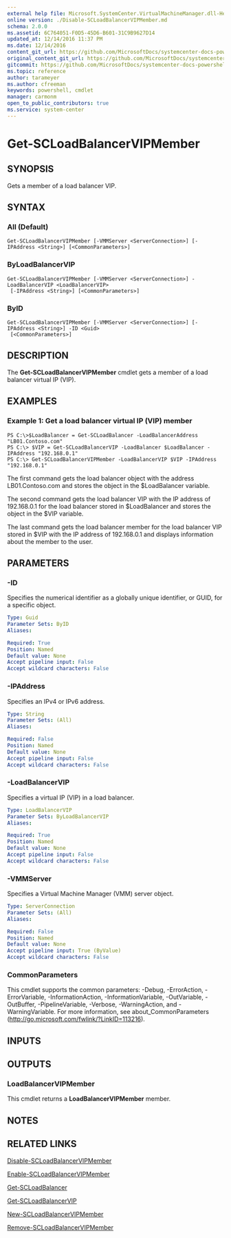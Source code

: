 ```yaml
---
external help file: Microsoft.SystemCenter.VirtualMachineManager.dll-Help.xml
online version: ./Disable-SCLoadBalancerVIPMember.md
schema: 2.0.0
ms.assetid: 6C764051-F0D5-45D6-B601-31C9B9627D14
updated_at: 12/14/2016 11:37 PM
ms.date: 12/14/2016
content_git_url: https://github.com/MicrosoftDocs/systemcenter-docs-powershell/blob/master/systemcenter-cmdlets/SystemCenter2016/VirtualMachineManager/v1/Get-SCLoadBalancerVIPMember.md
original_content_git_url: https://github.com/MicrosoftDocs/systemcenter-docs-powershell/blob/master/systemcenter-cmdlets/SystemCenter2016/VirtualMachineManager/v1/Get-SCLoadBalancerVIPMember.md
gitcommit: https://github.com/MicrosoftDocs/systemcenter-docs-powershell/blob/ddd0fefc9adaabb9394eb6c21b33370913d1830d/systemcenter-cmdlets/SystemCenter2016/VirtualMachineManager/v1/Get-SCLoadBalancerVIPMember.md
ms.topic: reference
author: tarameyer
ms.author: cfreeman
keywords: powershell, cmdlet
manager: carmonm
open_to_public_contributors: true
ms.service: system-center
---
```


# Get-SCLoadBalancerVIPMember

## SYNOPSIS
Gets a member of a load balancer VIP.

## SYNTAX

### All (Default)
```
Get-SCLoadBalancerVIPMember [-VMMServer <ServerConnection>] [-IPAddress <String>] [<CommonParameters>]
```

### ByLoadBalancerVIP
```
Get-SCLoadBalancerVIPMember [-VMMServer <ServerConnection>] -LoadBalancerVIP <LoadBalancerVIP>
 [-IPAddress <String>] [<CommonParameters>]
```

### ByID
```
Get-SCLoadBalancerVIPMember [-VMMServer <ServerConnection>] [-IPAddress <String>] -ID <Guid>
 [<CommonParameters>]
```

## DESCRIPTION
The **Get-SCLoadBalancerVIPMember** cmdlet gets a member of a load balancer virtual IP (VIP).

## EXAMPLES

### Example 1: Get a load balancer virtual IP (VIP) member
```
PS C:\>$LoadBalancer = Get-SCLoadBalancer -LoadBalancerAddress "LB01.Contoso.com"
PS C:\> $VIP = Get-SCLoadBalancerVIP -LoadBalancer $LoadBalancer -IPAddress "192.168.0.1"
PS C:\> Get-SCLoadBalancerVIPMember -LoadBalancerVIP $VIP -IPAddress "192.168.0.1"
```

The first command gets the load balancer object with the address LB01.Contoso.com and stores the object in the $LoadBalancer variable.

The second command gets the load balancer VIP with the IP address of 192.168.0.1 for the load balancer stored in $LoadBalancer and stores the object in the $VIP variable.

The last command gets the load balancer member for the load balancer VIP stored in $VIP with the IP address of 192.168.0.1 and displays information about the member to the user.

## PARAMETERS

### -ID
Specifies the numerical identifier as a globally unique identifier, or GUID, for a specific object.

```yaml
Type: Guid
Parameter Sets: ByID
Aliases: 

Required: True
Position: Named
Default value: None
Accept pipeline input: False
Accept wildcard characters: False
```

### -IPAddress
Specifies an IPv4 or IPv6 address.

```yaml
Type: String
Parameter Sets: (All)
Aliases: 

Required: False
Position: Named
Default value: None
Accept pipeline input: False
Accept wildcard characters: False
```

### -LoadBalancerVIP
Specifies a virtual IP (VIP) in a load balancer.

```yaml
Type: LoadBalancerVIP
Parameter Sets: ByLoadBalancerVIP
Aliases: 

Required: True
Position: Named
Default value: None
Accept pipeline input: False
Accept wildcard characters: False
```

### -VMMServer
Specifies a Virtual Machine Manager (VMM) server object.

```yaml
Type: ServerConnection
Parameter Sets: (All)
Aliases: 

Required: False
Position: Named
Default value: None
Accept pipeline input: True (ByValue)
Accept wildcard characters: False
```

### CommonParameters
This cmdlet supports the common parameters: -Debug, -ErrorAction, -ErrorVariable, -InformationAction, -InformationVariable, -OutVariable, -OutBuffer, -PipelineVariable, -Verbose, -WarningAction, and -WarningVariable. For more information, see about_CommonParameters (http://go.microsoft.com/fwlink/?LinkID=113216).

## INPUTS

## OUTPUTS

### LoadBalancerVIPMember
This cmdlet returns a **LoadBalancerVIPMember** member.

## NOTES

## RELATED LINKS

[Disable-SCLoadBalancerVIPMember](xref:SystemCenter2016/VirtualMachineManager/v1/Disable-SCLoadBalancerVIPMember.md)

[Enable-SCLoadBalancerVIPMember](xref:SystemCenter2016/VirtualMachineManager/v1/Enable-SCLoadBalancerVIPMember.md)

[Get-SCLoadBalancer](xref:SystemCenter2016/VirtualMachineManager/v1/Get-SCLoadBalancer.md)

[Get-SCLoadBalancerVIP](xref:SystemCenter2016/VirtualMachineManager/v1/Get-SCLoadBalancerVIP.md)

[New-SCLoadBalancerVIPMember](xref:SystemCenter2016/VirtualMachineManager/v1/New-SCLoadBalancerVIPMember.md)

[Remove-SCLoadBalancerVIPMember](xref:SystemCenter2016/VirtualMachineManager/v1/Remove-SCLoadBalancerVIPMember.md)

